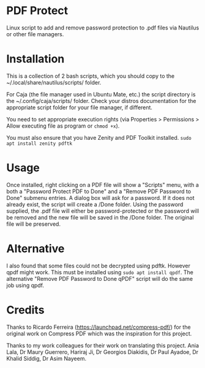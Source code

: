 # PDF Protect
Linux script to add and remove password protection to .pdf files via Nautilus or other file managers.
# Installation
This is a collection of 2 bash scripts, which you should copy to the ~/.local/share/nautilus/scripts/ folder.

For Caja (the file manager used in Ubuntu Mate, etc.) the script directory is the ~/.config/caja/scripts/ folder.  Check your distros documentation for the appropriate script folder for your file manager, if different.

You need to set appropriate execution rights (via Properties > Permissions > Allow executing file as program or `chmod +x`). 

You must also ensure that you have Zenity and PDF Toolkit installed. 
`sudo apt install zenity pdftk`
# Usage
Once installed, right clicking on a PDF file will show a "Scripts" menu, with a both a "Password Protect PDF to Done" and a "Remove PDF Password to Done" submenu entries. A dialog box will ask for a password.  If it does not already exist, the script will create a /Done folder.  Using the password supplied, the .pdf file will either be password-protected or the password will be removed and the new file will be saved in the /Done folder.  The original file will be preserved.
# Alternative
I also found that some files could not be decrypted using pdftk.  However qpdf might work.  This must be installed using `sudo apt install qpdf`.  The alternative "Remove PDF Password to Done qPDF" script will do the same job using qpdf.
# Credits
Thanks to Ricardo Ferreira (https://launchpad.net/compress-pdf/) for the original work on Compress PDF which was the inspiration for this project.

Thanks to my work colleagues for their work on translating this project.  Ania Lala, Dr Maury Guerrero, Hariraj Ji, Dr Georgios Diakidis, Dr Paul Ayadoe, Dr Khalid Siddig, Dr Asim Nayeem.
